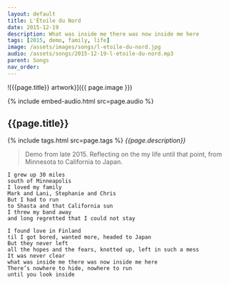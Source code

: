 ```yaml
---
layout: default
title: L'Étoile du Nord
date: 2015-12-19
description: What was inside me there was now inside me here
tags: [2015, demo, family, life]
image: /assets/images/songs/l-etoile-du-nord.jpg
audio: /assets/songs/2015-12-19-l-etoile-du-nord.mp3
parent: Songs
nav_order: 
---
```

![{{page.title}} artwork}]({{ page.image }})

{% include embed-audio.html src=page.audio %}

## {{page.title}}
{% include tags.html src=page.tags %}
*{{page.description}}*

>Demo from late 2015. Reflecting on the my life until that point, from Minnesota to California to Japan.

```
I grew up 30 miles
south of Minneapolis
I loved my family
Mark and Lani, Stephanie and Chris
But I had to run
to Shasta and that California sun
I threw my band away
and long regretted that I could not stay

I found love in Finland
til I got bored, wanted more, headed to Japan
But they never left
all the hopes and the fears, knotted up, left in such a mess
It was never clear
what was inside me there was now inside me here
There’s nowhere to hide, nowhere to run
until you look inside
```